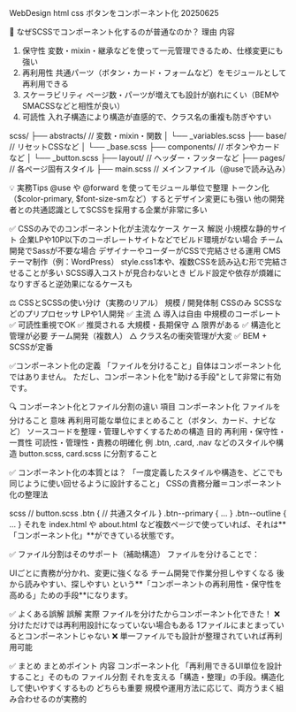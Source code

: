 WebDesign html css ボタンをコンポーネント化 20250625

🔹 なぜSCSSでコンポーネント化するのが普通なのか？
理由	                内容
1. 保守性	        変数・mixin・継承などを使って一元管理できるため、仕様変更にも強い
2. 再利用性	        共通パーツ（ボタン・カード・フォームなど）をモジュールとして再利用できる
3. スケーラビリティ	 ページ数・パーツが増えても設計が崩れにくい（BEMやSMACSSなどと相性が良い）
4. 可読性	        入れ子構造により構造が直感的で、クラス名の重複も防ぎやすい

scss/
├── abstracts/   // 変数・mixin・関数
│   └── _variables.scss
├── base/        // リセットCSSなど
│   └── _base.scss
├── components/  // ボタンやカードなど
│   └── _button.scss
├── layout/      // ヘッダー・フッターなど
├── pages/       // 各ページ固有スタイル
├── main.scss    // メインファイル（@useで読み込み）

💡 実務Tips
@use や @forward を使ってモジュール単位で整理
トークン化（$color-primary, $font-size-smなど）するとデザイン変更にも強い
他の開発者との共通認識としてSCSSを採用する企業が非常に多い


✅ CSSのみでのコンポーネント化が主流なケース
ケース	                            解説
小規模な静的サイト	            企業LPや10P以下のコーポレートサイトなどでビルド環境がない場合
チーム開発でSassが不要な場合	デザイナーやコーダーがCSSで完結させる運用
CMSテーマ制作（例：WordPress）	style.css1本や、複数CSSを読み込む形で完結させることが多い
SCSS導入コストが見合わないとき	ビルド設定や依存が煩雑になりすぎると逆効果になるケースも


⚖ CSSとSCSSの使い分け（実務のリアル）
規模 / 開発体制	            CSSのみ	                SCSSなどのプリプロセッサ
LPや1人開発	            ✅ 主流	                    △ 導入は自由
中規模のコーポレート	 ✅ 可読性重視でOK	          ✅ 推奨される
大規模・長期保守	     △ 限界がある	              ✅ 構造化と管理が必要
チーム開発（複数人）	 △ クラス名の衝突管理が大変	    ✅ BEM + SCSSが定番

✅コンポーネント化の定義
「ファイルを分けること」自体はコンポーネント化ではありません。
ただし、コンポーネント化を"助ける手段"として非常に有効です。

🔍 コンポーネント化とファイル分割の違い
項目	コンポーネント化	                                         ファイルを分けること
意味	再利用可能な単位にまとめること（ボタン、カード、ナビなど）	ソースコードを整理・管理しやすくするための構造
目的	再利用・保守性・一貫性	                                    可読性・管理性・責務の明確化
例	    .btn, .card, .nav などのスタイルや構造	                        button.scss, card.scss に分割すること

✅ コンポーネント化の本質とは？
「一度定義したスタイルや構造を、どこでも同じように使い回せるように設計すること」
CSSの責務分離＝コンポーネント化の整理法

scss
// button.scss
.btn {
  // 共通スタイル
}
.btn--primary { ... }
.btn--outline { ... }
それを index.html や about.html など複数ページで使っていれば、それは**「コンポーネント化」**ができている状態です。

✅ ファイル分割はそのサポート（補助構造）
ファイルを分けることで：

UIごとに責務が分かれ、変更に強くなる
チーム開発で作業分担しやすくなる
後から読みやすい、探しやすい
という**「コンポーネントの再利用性・保守性を高める」ための手段**になります。

✅ よくある誤解
誤解	                                                 実際
ファイルを分けたからコンポーネント化できた！	    ❌ 分けただけでは再利用設計になっていない場合もある
1ファイルにまとまっているとコンポーネントじゃない	❌ 単一ファイルでも設計が整理されていれば再利用可能

✅ まとめ
まとめポイント	        内容
コンポーネント化	「再利用できるUI単位を設計すること」そのもの
ファイル分割	    それを支える「構造・整理」の手段。構造化して使いやすくするもの
どちらも重要	    規模や運用方法に応じて、両方うまく組み合わせるのが実務的





